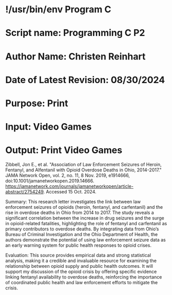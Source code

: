 # !/usr/bin/env Program C
# Script name: Programming C P2
# Author Name: Christen Reinhart
# Date of Latest Revision: 08/30/2024
# Purpose: Print
# Input: Video Games
# Output: Print Video Games

Zibbell, Jon E., et al. "Association of Law Enforcement Seizures of Heroin, Fentanyl, and Alfentanil with Opioid Overdose Deaths in Ohio, 2014-2017." JAMA Network Open, vol. 2, no. 11, 8 Nov. 2019, e1914666, doi:10.1001/jamanetworkopen.2019.14666. https://jamanetwork.com/journals/jamanetworkopen/article-abstract/2754249. Accessed 15 Oct. 2024.

Summary: This research letter investigates the link between law enforcement seizures of opioids (heroin, fentanyl, and carfentanil) and the rise in overdose deaths in Ohio from 2014 to 2017. The study reveals a significant correlation between the increase in drug seizures and the surge in opioid-related fatalities, highlighting the role of fentanyl and carfentanil as primary contributors to overdose deaths. By integrating data from Ohio’s Bureau of Criminal Investigation and the Ohio Department of Health, the authors demonstrate the potential of using law enforcement seizure data as an early warning system for public health responses to opioid crises.

Evaluation: This source provides empirical data and strong statistical analysis, making it a credible and invaluable resource for examining the relationship between opioid supply and public health outcomes. It will support my discussion of the opioid crisis by offering specific evidence linking fentanyl availability to overdose deaths, reinforcing the importance of coordinated public health and law enforcement efforts to mitigate the crisis.






